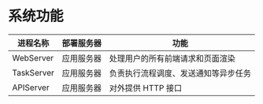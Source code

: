 # 系统功能

| 进程名称   | 部署服务器 | 功能|
| --------- | --------- | -- |
| WebServer	| 应用服务器 | 处理用户的所有前端请求和页面渲染    |
| TaskServer| 应用服务器 | 负责执行流程调度、发送通知等异步任务|
| APIServer | 应用服务器	| 对外提供 HTTP 接口                |
